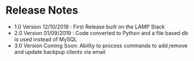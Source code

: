 # Release Notes
- 1.0 Version 12/10/2018 : First Release built on the LAMP Stack
- 2.0 Version 01/09/2019 : Code converted to Python and a file based db is used instead of MySQL
- 3.0 Version Coming Soon: Ability to process commands to add,remove and update backpup clients via email
